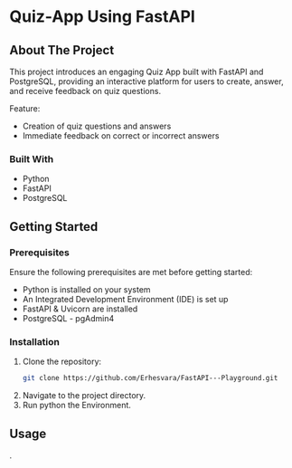 # Quiz-App Using FastAPI

## About The Project
This project introduces an engaging Quiz App built with FastAPI and PostgreSQL, providing an interactive platform for users to create, answer, and receive feedback on quiz questions.


Feature:
* Creation of quiz questions and answers
* Immediate feedback on correct or incorrect answers

### Built With
* Python 
* FastAPI
* PostgreSQL
 
## Getting Started

### Prerequisites
Ensure the following prerequisites are met before getting started:

* Python is installed on your system
* An Integrated Development Environment (IDE) is set up
* FastAPI & Uvicorn are installed
* PostgreSQL - pgAdmin4


### Installation

1. Clone the repository:
   ```sh
   git clone https://github.com/Erhesvara/FastAPI---Playground.git 
   ```
3. Navigate to the project directory.
4. Run python the Environment.

## Usage
.
